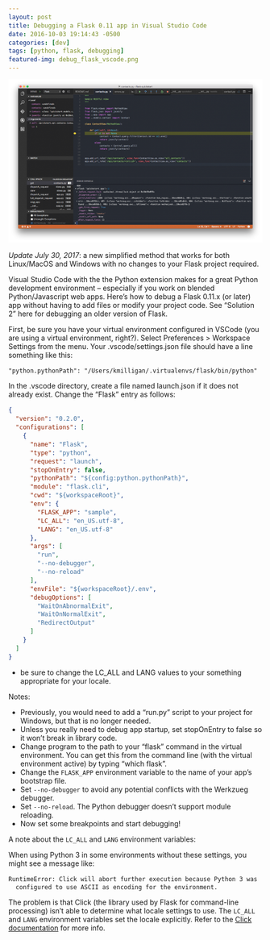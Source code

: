 ```yaml
---
layout: post
title: Debugging a Flask 0.11 app in Visual Studio Code
date: 2016-10-03 19:14:43 -0500
categories: [dev]
tags: [python, flask, debugging]
featured-img: debug_flask_vscode.png
---
```


![Debugging Flask with VSCode](/assets/images/debug_flask_vscode.png)

*Update July 30, 2017*: a new simplified method that works for both Linux/MacOS and Windows with no changes to your Flask project required.

Visual Studio Code with the the Python extension makes for a great Python development environment – especially if you work on blended Python/Javascript web apps. Here’s how to debug a Flask 0.11.x (or later) app without having to add files or modify your project code. See “Solution 2” here for debugging an older version of Flask.
<!--more-->

First, be sure you have your virtual environment configured in VSCode (you are using a virtual environment, right?). Select Preferences > Workspace Settings from the menu. Your .vscode/settings.json file should have a line something like this:

```
"python.pythonPath": "/Users/kmilligan/.virtualenvs/flask/bin/python"
```
In the .vscode directory, create a file named launch.json if it does not already exist. Change the “Flask” entry as follows:

```json
{
  "version": "0.2.0",
  "configurations": [
    {
      "name": "Flask",
      "type": "python",
      "request": "launch",
      "stopOnEntry": false,
      "pythonPath": "${config:python.pythonPath}",
      "module": "flask.cli",
      "cwd": "${workspaceRoot}",
      "env": {
        "FLASK_APP": "sample",
        "LC_ALL": "en_US.utf-8",
        "LANG": "en_US.utf-8"
      },
      "args": [
        "run",
        "--no-debugger",
        "--no-reload"
      ],
      "envFile": "${workspaceRoot}/.env",
      "debugOptions": [
        "WaitOnAbnormalExit",
        "WaitOnNormalExit",
        "RedirectOutput"
      ]
    }
  ]
}
```

* be sure to change the LC_ALL and LANG values to your something appropriate for your locale.

Notes:

* Previously, you would need to add a “run.py” script to your project for Windows, but that is no longer needed.
* Unless you really need to debug app startup, set stopOnEntry to false so it won’t break in library code.
* Change program to the path to your “flask” command in the virtual environment. You can get this from the command line (with the virtual environment active) by typing “which flask”.
* Change the `FLASK_APP` environment variable to the name of your app’s bootstrap file.
* Set `--no-debugger` to avoid any potential conflicts with the Werkzueg debugger.
* Set `--no-reload`. The Python debugger doesn’t support module reloading.
* Now set some breakpoints and start debugging!

A note about the `LC_ALL` and `LANG` environment variables:

When using Python 3 in some environments without these settings, you might see a message like:

```
RuntimeError: Click will abort further execution because Python 3 was
  configured to use ASCII as encoding for the environment.
```

The problem is that Click (the library used by Flask for command-line processing) isn’t able to determine what locale settings to use. The `LC_ALL` and `LANG` environment variables set the locale explicitly. Refer to the [Click documentation](http://click.pocoo.org/5/python3/) for more info.
